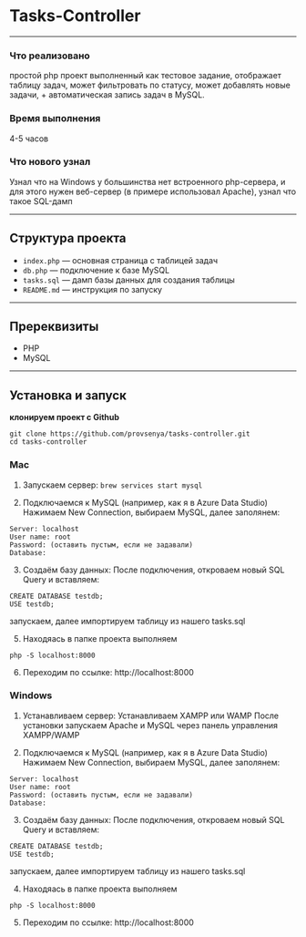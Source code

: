 # Tasks-Controller

---

### **Что реализовано**
простой php проект выполненный как тестовое задание, отображает таблицу задач, может фильтровать по статусу, может добавлять новые задачи, + автоматическая запись задач в MySQL.

### Время выполнения
4-5 часов

### Что нового узнал
Узнал что на Windows у большинства нет встроенного php-сервера, и для этого нужен веб-сервер (в примере использовал Apache), узнал что такое SQL-дамп

---

## Структура проекта

- `index.php` — основная страница с таблицей задач
- `db.php` — подключение к базе MySQL
- `tasks.sql` — дамп базы данных для создания таблицы 
- `README.md` — инструкция по запуску

---
## Пререквизиты

- PHP
- MySQL

---

## Установка и запуск

**клонируем проект с Github**
```
git clone https://github.com/provsenya/tasks-controller.git
cd tasks-controller
```

### **Mac**

1) Запускаем сервер:
```brew services start mysql```

2) Подключаемся к MySQL (например, как я в Azure Data Studio)
Нажимаем New Connection, выбираем MySQL, далее заполянем:
```
Server: localhost
User name: root
Password: (оставить пустым, если не задавали)
Database: 
```
3) Создаём базу данных:
После подключения, откроваем новый SQL Query и вставляем:
```
CREATE DATABASE testdb;
USE testdb;
```
запускаем, далее импортируем таблицу из нашего tasks.sql

5) Находяась в папке проекта выполняем

```
php -S localhost:8000
```

6) Переходим по ссылке:
http://localhost:8000

### **Windows**

1) Устанавливаем сервер:
Устанавливаем XAMPP или WAMP
После установки запускаем Apache и MySQL через панель управления XAMPP/WAMP

2) Подключаемся к MySQL (например, как я в Azure Data Studio)
Нажимаем New Connection, выбираем MySQL, далее заполянем:
```
Server: localhost
User name: root
Password: (оставить пустым, если не задавали)
Database: 
```
3) Создаём базу данных:
После подключения, откроваем новый SQL Query и вставляем:
```
CREATE DATABASE testdb;
USE testdb;
```
запускаем, далее импортируем таблицу из нашего tasks.sql

4) Находяась в папке проекта выполняем

```
php -S localhost:8000
```

5) Переходим по ссылке:
http://localhost:8000

   
